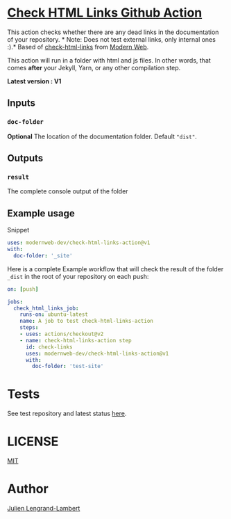 # [Check HTML Links Github Action](https://github.com/modernweb-dev/check-html-links-action)


This action checks whether there are any dead links in the documentation of your repository. * Note: Does not test external links, only internal ones :).*
Based of [check-html-links](https://www.npmjs.com/package/check-html-links) from [Modern Web](https://modern-web.dev/). 

This action will run in a folder with html and js files. In other words, that comes **after** your Jekyll, Yarn, or any other compilation step.

**Latest version : V1**

## Inputs

### `doc-folder`

**Optional** The location of the documentation folder. Default `"dist"`.

## Outputs

### `result`

The complete console output of the folder

## Example usage

Snippet 

```YAML
uses: modernweb-dev/check-html-links-action@v1
with:
  doc-folder: '_site'
```

Here is a complete Example workflow that will check the result of the folder `_dist` in the root of your repository on each push: 

```YAML
on: [push]

jobs:
  check_html_links_job:
    runs-on: ubuntu-latest
    name: A job to test check-html-links-action
    steps:
    - uses: actions/checkout@v2
    - name: check-html-links-action step
      id: check-links
      uses: modernweb-dev/check-html-links-action@v1
      with:
        doc-folder: 'test-site'
```


# Tests

See test repository and latest status [here](https://github.com/modernweb-dev/check-html-links-action-test/actions).

# LICENSE

[MIT](https://tldrlegal.com/license/mit-license)

# Author

[Julien Lengrand-Lambert](https://twitter.com/jlengrand)

